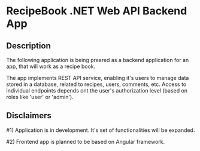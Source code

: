 # RecipeBook .NET Web API Backend App

## Description

The following application is being preared as a backend application for an app, that will work as a recipe book.

The app implements REST API service, enabling it's users to manage data stored in a database, related to recipes, users, comments, etc.
Access to individual endpoints depends ont the user's authorization level (based on roles like 'user' or 'admin').


## Disclaimers

#1) Application is in development. It's set of functionalities will be expanded.

#2) Frontend app is planned to be based on Angular framework.


